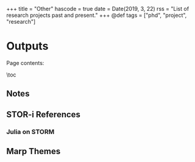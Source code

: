+++
title = "Other"
hascode = true
date = Date(2019, 3, 22)
rss = "List of research projects past and present."
+++
@def tags = ["phd", "project", "research"]

# Outputs 

Page contents:

\toc


## Notes

## STOR-i References

### Julia on STORM 

## Marp Themes 



